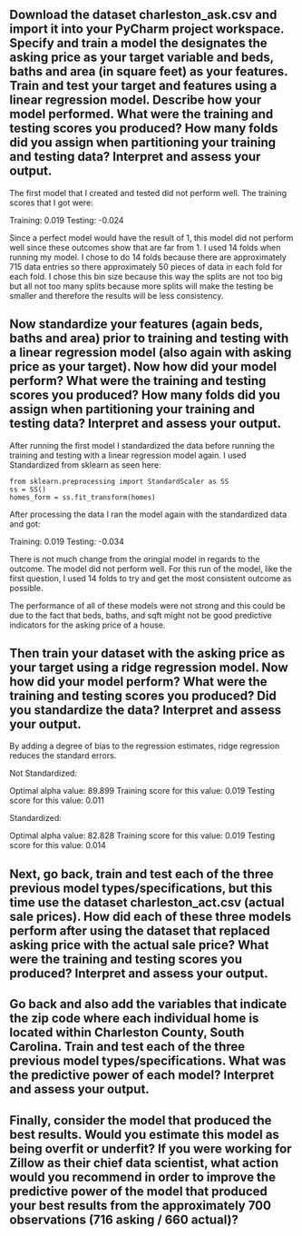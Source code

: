 ## Download the dataset charleston_ask.csv and import it into your PyCharm project workspace. Specify and train a model the designates the asking price as your target variable and beds, baths and area (in square feet) as your features. Train and test your target and features using a linear regression model. Describe how your model performed. What were the training and testing scores you produced? How many folds did you assign when partitioning your training and testing data? Interpret and assess your output. ##

The first model that I created and tested did not perform well. The training scores that I got were: 

Training: 0.019
Testing: -0.024

Since a perfect model would have the result of 1, this model did not perform well since these outcomes show that are far from 1. 
I used 14 folds when running my model. I chose to do 14 folds because there are approximately 715 data entries so there approximately 50 pieces of data in each fold for each fold. I chose this bin size because this way the splits are not too big but all not too many splits because more splits will make the testing be smaller and therefore the results will be less consistency. 

## Now standardize your features (again beds, baths and area) prior to training and testing with a linear regression model (also again with asking price as your target). Now how did your model perform? What were the training and testing scores you produced? How many folds did you assign when partitioning your training and testing data? Interpret and assess your output. ##

After running the first model I standardized the data before running the training and testing with a linear regression model again. I used Standardized from sklearn as seen here: 

``` 
from sklearn.preprocessing import StandardScaler as SS
ss = SS()
homes_form = ss.fit_transform(homes)
```

After processing the data I ran the model again with the standardized data and got:

Training: 0.019
Testing: -0.034

There is not much change from the oringial model in regards to the outcome. The model did not perform well. For this run of the model, like the first question, I used 14 folds to try and get the most consistent outcome as possible. 

The performance of all of these models were not strong and this could be due to the fact that beds, baths, and sqft might not be good predictive indicators for the asking price of a house. 

## Then train your dataset with the asking price as your target using a ridge regression model. Now how did your model perform? What were the training and testing scores you produced? Did you standardize the data? Interpret and assess your output. ##

By adding a degree of bias to the regression estimates, ridge regression reduces the standard errors.

Not Standardized: 

Optimal alpha value: 89.899
Training score for this value: 0.019
Testing score for this value: 0.011

Standardized: 

Optimal alpha value: 82.828
Training score for this value: 0.019
Testing score for this value: 0.014

## Next, go back, train and test each of the three previous model types/specifications, but this time use the dataset charleston_act.csv (actual sale prices). How did each of these three models perform after using the dataset that replaced asking price with the actual sale price? What were the training and testing scores you produced? Interpret and assess your output. ##

## Go back and also add the variables that indicate the zip code where each individual home is located within Charleston County, South Carolina. Train and test each of the three previous model types/specifications. What was the predictive power of each model? Interpret and assess your output. ##

## Finally, consider the model that produced the best results. Would you estimate this model as being overfit or underfit? If you were working for Zillow as their chief data scientist, what action would you recommend in order to improve the predictive power of the model that produced your best results from the approximately 700 observations (716 asking / 660 actual)? ##
